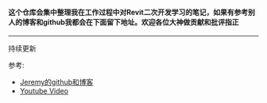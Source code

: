 #### 这个仓库会集中整理我在工作过程中对Revit二次开发学习的笔记，如果有参考别人的博客和github我都会在下面留下地址。欢迎各位大神做贡献和批评指正
**************
持续更新





参考:  
* [Jeremy的github和博客](https://github.com/jeremytammik/the_building_coder_samples)  
* [Youtube Video](https://youtu.be/oN_Wu2hcmag)
